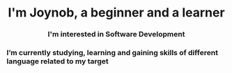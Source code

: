 <h1 align="center">I'm Joynob, a beginner and a learner</h1>
<h3 align="center">I'm interested in Software Development</h3>

<h3 align="left">I’m currently studying, learning and gaining skills of different language related to my target</h3>
<p align="left">
</p>


<!---
joynob124/joynob124 is a ✨ special ✨ repository because its `README.md` (this file) appears on your GitHub profile.
You can click the Preview link to take a look at your changes.
--->

